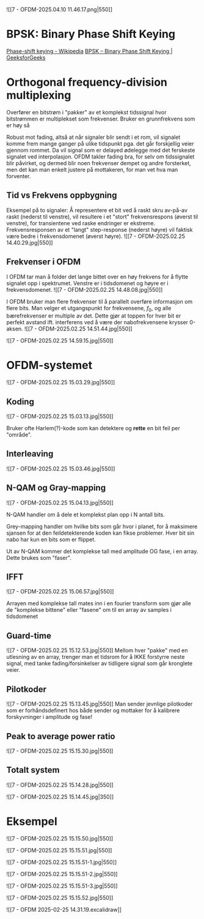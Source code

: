 ![[7 - OFDM-2025.04.10 11.46.17.png|550]]

# BPSK: Binary Phase Shift Keying
[Phase-shift keying - Wikipedia](https://en.wikipedia.org/wiki/Phase-shift_keying#Binary_phase-shift_keying_(BPSK))
[BPSK – Binary Phase Shift Keying \| GeeksforGeeks](https://www.geeksforgeeks.org/bpsk-binary-phase-shift-keying/)




# Orthogonal frequency-division multiplexing
Overfører en bitstrøm i "pakker" av et komplekst tidssignal hvor bitstrømmen er multiplekset som frekvenser. Bruker en grunnfrekvens som er høy så 

Robust mot fading, altså at når signaler blir sendt i et rom, vil signalet komme frem mange ganger på ulike tidspunkt pga. det går forskjellig veier gjennom rommet. Da vil signal som er delayed ødelegge med det ferskeste signalet ved interpolasjon. 
OFDM takler fading bra, for selv om tidssignalet blir påvirket, og dermed blir noen frekvenser dempet og andre forsterket, men det kan man enkelt justere på mottakeren, for man vet hva man forventer.

## Tid vs Frekvens oppbygning
Eksempel på to signaler: 
Å representere et bit ved å raskt skru av-på-av raskt (nederst til venstre), vil resultere i et "stort" frekvensrespons (øverst til venstre), for transientene ved raske endringer er ekstreme.
Frekvensresponsen av et "langt" step-response (nederst høyre) vil faktisk være bedre i frekvensdomenet (øverst høyre).
![[7 - OFDM-2025.02.25 14.40.29.jpg|550]]

## Frekvenser i OFDM
I OFDM tar man å folder det lange bittet over en høy frekvens for å flytte signalet opp i spektrumet.
Venstre er i tidsdomenet og høyre er i frekvensdomenet.
![[7 - OFDM-2025.02.25 14.48.08.jpg|550]]

I OFDM bruker man flere frekvenser til å parallelt overføre informasjon om flere bits.
Man velger et utgangspunkt for frekvensene, $f_{0}$, og alle bærefrekvenser er multiple av det.
Dette gjør at toppen for hver bit er perfekt avstand ift. interferens ved å være der nabofrekvensene krysser 0-aksen.
![[7 - OFDM-2025.02.25 14.51.44.jpg|550]]

![[7 - OFDM-2025.02.25 14.59.15.jpg|550]]

# OFDM-systemet
![[7 - OFDM-2025.02.25 15.03.29.jpg|550]]

## Koding
![[7 - OFDM-2025.02.25 15.03.13.jpg|550]]

Bruker ofte Harlem(?)-kode som kan detektere og **rette** en bit feil per "område".

## Interleaving
![[7 - OFDM-2025.02.25 15.03.46.jpg|550]]

## N-QAM og Gray-mapping
![[7 - OFDM-2025.02.25 15.04.13.jpg|550]]

N-QAM handler om å dele et komplekst plan opp i N antall bits.

Grey-mapping handler om hvilke bits som går hvor i planet, for å maksimere sjansen for at den feildetekterende koden kan fikse problemer. Hver bit sin nabo har kun en bits som er flippet.

Ut av N-QAM kommer det komplekse tall med amplitude OG fase, i en array. Dette brukes som "faser".


## IFFT
![[7 - OFDM-2025.02.25 15.06.57.jpg|550]]

Arrayen med komplekse tall mates inn i en fourier transform som gjør alle de "komplekse bittene" eller "fasene" om til en array av samples i tidsdomenet


## Guard-time
![[7 - OFDM-2025.02.25 15.12.53.jpg|550]]
Mellom hver "pakke" med en utlesning av en array, trenger man et tidsrom for å IKKE forstyrre neste signal, med tanke fading/forsinkelser av tidligere signal som går kronglete veier.


## Pilotkoder
![[7 - OFDM-2025.02.25 15.13.45.jpg|550]]
Man sender jevnlige pilotkoder som er forhåndsdefinert hos både sender og mottaker for å kalibrere forskyvninger i amplitude og fase!

## Peak to average power ratio
![[7 - OFDM-2025.02.25 15.15.30.jpg|550]]

## Totalt system
![[7 - OFDM-2025.02.25 15.14.28.jpg|550]]


![[7 - OFDM-2025.02.25 15.14.45.jpg|350]]

# Eksempel
![[7 - OFDM-2025.02.25 15.15.50.jpg|550]]

![[7 - OFDM-2025.02.25 15.15.51.jpg|550]]

![[7 - OFDM-2025.02.25 15.15.51-1.jpg|550]]

![[7 - OFDM-2025.02.25 15.15.51-2.jpg|550]]

![[7 - OFDM-2025.02.25 15.15.51-3.jpg|550]]

![[7 - OFDM-2025.02.25 15.15.52.jpg|550]]


![[7 - OFDM 2025-02-25 14.31.19.excalidraw]]